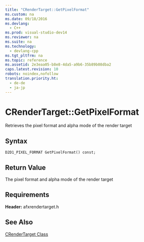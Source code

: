 ```yaml
---
title: "CRenderTarget::GetPixelFormat"
ms.custom: na
ms.date: 09/18/2016
ms.devlang: 
  - C++
ms.prod: visual-studio-dev14
ms.reviewer: na
ms.suite: na
ms.technology: 
  - devlang-cpp
ms.tgt_pltfrm: na
ms.topic: reference
ms.assetid: 2e3eaa05-b8e8-4da5-a9b6-35b89b08dba2
caps.latest.revision: 10
robots: noindex,nofollow
translation.priority.ht: 
  - de-de
  - ja-jp
---
```

# CRenderTarget::GetPixelFormat
Retrieves the pixel format and alpha mode of the render target  
  
## Syntax  
  
```  
D2D1_PIXEL_FORMAT GetPixelFormat() const;  
```  
  
## Return Value  
 The pixel format and alpha mode of the render target  
  
## Requirements  
 **Header:** afxrendertarget.h  
  
## See Also  
 [CRenderTarget Class](../vs140/CRenderTarget-Class.md)